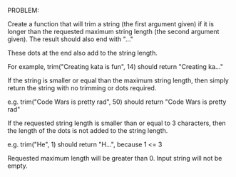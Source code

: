 PROBLEM: 

Create a function that will trim a string (the first argument given) if it is longer than the requested maximum string length (the second argument given). The result should also end with "..."

These dots at the end also add to the string length.

For example, trim("Creating kata is fun", 14) should return "Creating ka..."

If the string is smaller or equal than the maximum string length, then simply return the string with no trimming or dots required.

e.g. trim("Code Wars is pretty rad", 50) should return "Code Wars is pretty rad"

If the requested string length is smaller than or equal to 3 characters, then the length of the dots is not added to the string length.

e.g. trim("He", 1) should return "H...", because 1 <= 3

Requested maximum length will be greater than 0. Input string will not be empty.
